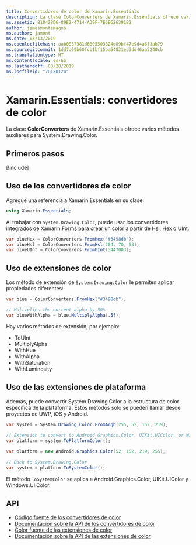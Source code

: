 ```yaml
---
title: Convertidores de color de Xamarin.Essentials
description: La clase ColorConverters de Xamarin.Essentials ofrece varios métodos auxiliares y de extensión para trabajar con System.Drawing.Color.
ms.assetid: B10428D6-89E2-4714-A39F-7E6E626391B2
author: jamesmontemagno
ms.author: jamont
ms.date: 03/13/2019
ms.openlocfilehash: aab0857381d6805503824d89bf47e9d4a6f3ab79
ms.sourcegitcommit: 1dd7d09b60fcb1bf15ba54831ed3dd46aa5240cb
ms.translationtype: HT
ms.contentlocale: es-ES
ms.lasthandoff: 08/28/2019
ms.locfileid: "70120124"
---
```

# <a name="xamarinessentials-color-converters"></a>Xamarin.Essentials: convertidores de color

La clase **ColorConverters** de Xamarin.Essentials ofrece varios métodos auxiliares para System.Drawing.Color.

## <a name="get-started"></a>Primeros pasos

[!include[](~/essentials/includes/get-started.md)]

## <a name="using-color-converters"></a>Uso de los convertidores de color

Agregue una referencia a Xamarin.Essentials en su clase:

```csharp
using Xamarin.Essentials;
```

Al trabajar con `System.Drawing.Color`, puede usar los convertidores integrados de Xamarin.Forms para crear un color a partir de Hsl, Hex o UInt.

```csharp
var blueHex = ColorConverters.FromHex("#3498db");
var blueHsl = ColorConverters.FromHsl(204, 70, 53);
var blueUInt = ColorConverers.FromUInt(3447003);
```

## <a name="using-color-extensions"></a>Uso de extensiones de color

Los método de extensión de `System.Drawing.Color` le permiten aplicar propiedades diferentes:

```csharp
var blue = ColorConverters.FromHex("#3498db");

// Multiplies the current alpha by 50%
var blueWithAlpha = blue.MultiplyAlpha(.5f);
```

Hay varios métodos de extensión, por ejemplo:

- ToUInt
- MultiplyAlpha
- WithHue
- WithAlpha
- WithSaturation
- WithLuminosity


## <a name="using-platform-extensions"></a>Uso de las extensiones de plataforma

Además, puede convertir System.Drawing.Color a la estructura de color específica de la plataforma. Estos métodos solo se pueden llamar desde proyectos de UWP, iOS y Android.

```csharp
var system = System.Drawing.Color.FromArgb(255, 52, 152, 219);
 
// Extension to convert to Android.Graphics.Color, UIKit.UIColor, or Windows.UI.Color
var platform = system.ToPlatformColor();
```


```csharp
var platform = new Android.Graphics.Color(52, 152, 219, 255);
 
// Back to System.Drawing.Color
var system = platform.ToSystemColor();
```

El método `ToSystemColor` se aplica a Android.Graphics.Color, UIKit.UIColor y Windows.UI.Color.


## <a name="api"></a>API

- [Código fuente de los convertidores de color](https://github.com/xamarin/Essentials/tree/master/Xamarin.Essentials/Types/ColorConverters.shared.cs)
- [Documentación sobre la API de los convertidores de color](xref:Xamarin.Essentials.ColorConverters)
- [Color fuente de las extensiones de color](https://github.com/xamarin/Essentials/tree/master/Xamarin.Essentials/Types/ColorConverters.shared.cs)
- [Documentación sobre la API de las extensiones de color](xref:Xamarin.Essentials.ColorExtensions)
